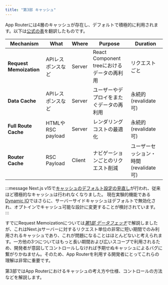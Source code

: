 ```yaml
---
title: "第3部 キャッシュ"
---
```


App Routerには4層のキャッシュが存在し、デフォルトで積極的に利用されます。以下は[公式の表](https://nextjs.org/docs/app/building-your-application/caching#overview)を翻訳したものです。

| Mechanism               | What              | Where  | Purpose                                    | Duration                                |
| ----------------------- | ----------------- | ------ | ------------------------------------------ | --------------------------------------- |
| **Request Memoization** | APIレスポンスなど | Server | React Component treeにおけるデータの再利用 | リクエストごと                          |
| **Data Cache**          | APIレスポンスなど | Server | ユーザーやデプロイをまたぐデータの再利用   | 永続的 (revalidate可)                   |
| **Full Route Cache**    | HTMLやRSC payload | Server | レンダリングコストの最適化                 | 永続的 (revalidate可)                   |
| **Router Cache**        | RSC Payload       | Client | ナビゲーションごとのリクエスト削減         | ユーザーセッション・時間 (revalidate可) |

:::message
Next.js v15で[キャッシュのデフォルト設定の見直し](https://nextjs.org/blog/next-15-rc#caching-updates)が行われ、従来ほど積極的なキャッシュは行われなくなりました。
現在実験的機能である[Dynamic IO](https://nextjs.org/docs/app/api-reference/config/next-config-js/dynamicIO)ではさらに、サーバーサイドキャッシュはデフォルトで無効化され、オプトインでキャッシュ可能な設計に変更することが検討されています。
:::

すでにRequest Memoizationについては[_第1部 データフェッチ_](part_1)で解説しましたが、これはNext.jsサーバーに対するリクエスト単位の非常に短い期間でのみ利用されるキャッシュであり、これが問題になることはほとんどないと考えられます。一方他の3つについてはもっと長い期間および広いスコープで利用されるため、開発者が意図してコントロールしなければ予期せぬキャッシュによるバグに繋がりかねません。そのため、App Routerを利用する開発者にとってこれらの理解は非常に重要です。

第3部ではApp Routerにおけるキャッシュの考え方や仕様、コントロールの方法などを解説します。
